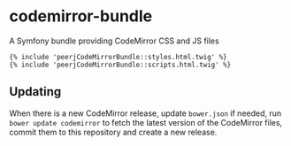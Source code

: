 # codemirror-bundle

A Symfony bundle providing CodeMirror CSS and JS files

```
{% include 'peerjCodeMirrorBundle::styles.html.twig' %}
{% include 'peerjCodeMirrorBundle::scripts.html.twig' %}
```

## Updating

When there is a new CodeMirror release, update `bower.json` if needed, run `bower update codemirror` to fetch the latest version of the CodeMirror files, commit them to this repository and create a new release.
